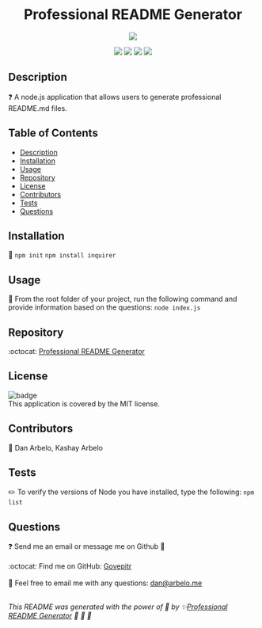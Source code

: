 
  <h1 align="center">Professional README Generator </h1>
  
  <p align="center">
    <img src="https://img.shields.io/badge/license-MIT-success" />
  </p>  
  
  <p align="center">
    <img src="https://img.shields.io/github/repo-size/Govepitr/ProfessionalREADMEGenerator?style=plastic" />
    <img src="https://img.shields.io/github/languages/count/Govepitr/ProfessionalREADMEGenerator?style=plastic" />
    <img src="https://img.shields.io/github/languages/top/Govepitr/ProfessionalREADMEGenerator?style=plastic" />
    <img src="https://img.shields.io/github/last-commit/Govepitr/ProfessionalREADMEGenerator?style=plastic" />
  </p>
  
  ## Description
  ❓ A node.js application that allows users to generate professional README.md files.

  
  ## Table of Contents
  - [Description](#description)
  - [Installation](#installation)
  - [Usage](#usage)
  - [Repository](#repository)
  - [License](#license)
  - [Contributors](#contributors)
  - [Tests](#tests)
  - [Questions](#questions)

  ## Installation
  🚨 `npm init`  `npm install inquirer`

  ## Usage
  🚀 From the root folder of your project, run the following command and provide information based on the questions: `node index.js`

  ## Repository
  :octocat: [Professional README Generator](https://github.com/Govepitr/ProfessionalREADMEGenerator)

  ## License
  ![badge](https://img.shields.io/badge/license-MIT-success)
  <br />
  This application is covered by the MIT license.

  ## Contributors
  👥 Dan Arbelo, Kashay Arbelo

  ## Tests
  ✏️ To verify the versions of Node you have installed, type the following: `npm list`

  ## Questions
  :question: Send me an email or message me on Github :e-mail:<br />
    <br />
    :octocat: Find me on GitHub: [Govepitr](https://github.com/Govepitr)<br />
    <br />
    📜 Feel free to email me with any questions: dan@arbelo.me<br /><br />

  _This README was generated with the power of 💞 by ✨[Professional README Generator](https://github.com/Govepitr/ProfessionalREADMEGenerator) 🤘 🤘 🤘_
  